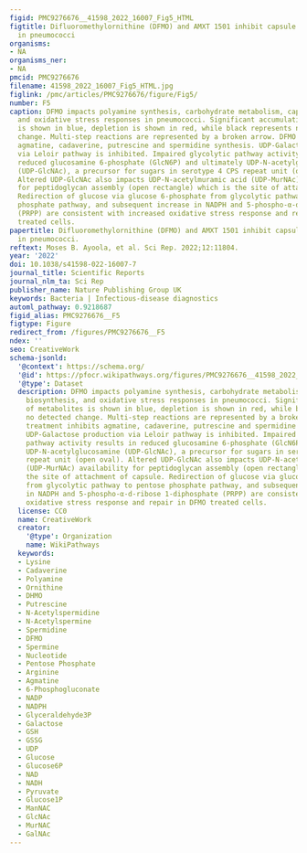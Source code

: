 ```yaml
---
figid: PMC9276676__41598_2022_16007_Fig5_HTML
figtitle: Difluoromethylornithine (DFMO) and AMXT 1501 inhibit capsule biosynthesis
  in pneumococci
organisms:
- NA
organisms_ner:
- NA
pmcid: PMC9276676
filename: 41598_2022_16007_Fig5_HTML.jpg
figlink: /pmc/articles/PMC9276676/figure/Fig5/
number: F5
caption: DFMO impacts polyamine synthesis, carbohydrate metabolism, capsule biosynthesis,
  and oxidative stress responses in pneumococci. Significant accumulation of metabolites
  is shown in blue, depletion is shown in red, while black represents no detected
  change. Multi-step reactions are represented by a broken arrow. DFMO treatment inhibits
  agmatine, cadaverine, putrescine and spermidine synthesis. UDP-Galactose production
  via Leloir pathway is inhibited. Impaired glycolytic pathway activity results in
  reduced glucosamine 6-phosphate (GlcN6P) and ultimately UDP-N-acetylglucosamine
  (UDP-GlcNAc), a precursor for sugars in serotype 4 CPS repeat unit (open oval).
  Altered UDP-GlcNAc also impacts UDP-N-acetylmuramic acid (UDP-MurNAc) availability
  for peptidoglycan assembly (open rectangle) which is the site of attachment of capsule.
  Redirection of glucose via glucose 6-phosphate from glycolytic pathway to pentose
  phosphate pathway, and subsequent increase in NADPH and 5-phospho-α-d-ribose 1-diphosphate
  (PRPP) are consistent with increased oxidative stress response and repair in DFMO
  treated cells.
papertitle: Difluoromethylornithine (DFMO) and AMXT 1501 inhibit capsule biosynthesis
  in pneumococci.
reftext: Moses B. Ayoola, et al. Sci Rep. 2022;12:11804.
year: '2022'
doi: 10.1038/s41598-022-16007-7
journal_title: Scientific Reports
journal_nlm_ta: Sci Rep
publisher_name: Nature Publishing Group UK
keywords: Bacteria | Infectious-disease diagnostics
automl_pathway: 0.9218687
figid_alias: PMC9276676__F5
figtype: Figure
redirect_from: /figures/PMC9276676__F5
ndex: ''
seo: CreativeWork
schema-jsonld:
  '@context': https://schema.org/
  '@id': https://pfocr.wikipathways.org/figures/PMC9276676__41598_2022_16007_Fig5_HTML.html
  '@type': Dataset
  description: DFMO impacts polyamine synthesis, carbohydrate metabolism, capsule
    biosynthesis, and oxidative stress responses in pneumococci. Significant accumulation
    of metabolites is shown in blue, depletion is shown in red, while black represents
    no detected change. Multi-step reactions are represented by a broken arrow. DFMO
    treatment inhibits agmatine, cadaverine, putrescine and spermidine synthesis.
    UDP-Galactose production via Leloir pathway is inhibited. Impaired glycolytic
    pathway activity results in reduced glucosamine 6-phosphate (GlcN6P) and ultimately
    UDP-N-acetylglucosamine (UDP-GlcNAc), a precursor for sugars in serotype 4 CPS
    repeat unit (open oval). Altered UDP-GlcNAc also impacts UDP-N-acetylmuramic acid
    (UDP-MurNAc) availability for peptidoglycan assembly (open rectangle) which is
    the site of attachment of capsule. Redirection of glucose via glucose 6-phosphate
    from glycolytic pathway to pentose phosphate pathway, and subsequent increase
    in NADPH and 5-phospho-α-d-ribose 1-diphosphate (PRPP) are consistent with increased
    oxidative stress response and repair in DFMO treated cells.
  license: CC0
  name: CreativeWork
  creator:
    '@type': Organization
    name: WikiPathways
  keywords:
  - Lysine
  - Cadaverine
  - Polyamine
  - Ornithine
  - DHMO
  - Putrescine
  - N-Acetylspermidine
  - N-Acetylspermine
  - Spermidine
  - DFMO
  - Spermine
  - Nucleotide
  - Pentose Phosphate
  - Arginine
  - Agmatine
  - 6-Phosphogluconate
  - NADP
  - NADPH
  - Glyceraldehyde3P
  - Galactose
  - GSH
  - GSSG
  - UDP
  - Glucose
  - Glucose6P
  - NAD
  - NADH
  - Pyruvate
  - Glucose1P
  - ManNAC
  - GlcNAc
  - MurNAC
  - GalNAc
---
```

